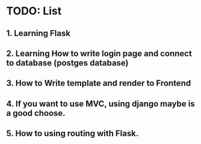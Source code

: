 # TODO: List
## 1. Learning Flask
## 2. Learning How to write login page and connect to database (postges database)
## 3. How to Write template and render to Frontend
## 4. If you want to use MVC, using django maybe is a good choose.
## 5. How to using routing with Flask.